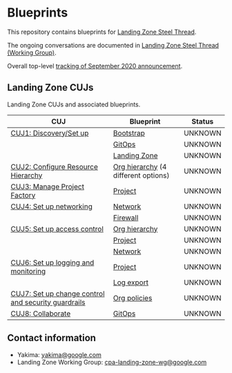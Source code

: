 # Blueprints

This repository contains blueprints for
[Landing Zone Steel Thread](http://go/cpa-landing-zone).

The ongoing conversations are documented in
[Landing Zone Steel Thread (Working Group)](http://go/cpa-landing-zone-notes).

Overall top-level
[tracking of September 2020 announcement](http://go/cpaseptemberlaunch-demoeap-tracker).

## Landing Zone CUJs

Landing Zone CUJs and associated blueprints.

| CUJ                                                      | Blueprint                        | Status
| -------------------------------------------------------- | -------------------------------- | ------
| [CUJ1: Discovery/Set up][1]                              | [Bootstrap]                      | UNKNOWN
|                                                          | [GitOps](/csr-git-ops-pipeline/) | UNKNOWN
|                                                          | [Landing Zone](/landing-zone/)   | UNKNOWN
| [CUJ2: Configure Resource Hierarchy][2]                  | [Org hierarchy](/hierarchy/) (4 different options) | UNKNOWN
| [CUJ3: Manage Project Factory][3]                        | [Project](/project/)             | UNKNOWN
| [CUJ4: Set up networking][4]                             | [Network](/network/)             | UNKNOWN
|                                                          | [Firewall](/firewall/)           | UNKNOWN
| [CUJ5: Set up access control][5]                         | [Org hierarchy](/hierarchy/)     | UNKNOWN
|                                                          | [Project](/project/)             | UNKNOWN
|                                                          | [Network](/network/)             | UNKNOWN
| [CUJ6: Set up logging and monitoring][6]                 | [Project](/project/)             | UNKNOWN
|                                                          | [Log export](/log-export/)       | UNKNOWN
| [CUJ7: Set up change control and security guardrails][7] | [Org policies](/policies/)       | UNKNOWN
| [CUJ8: Collaborate][8]                                   | [GitOps](/csr-git-ops-pipeline/) | UNKNOWN


[Bootstrap]: https://cnrm.git.corp.google.com/yakima/+/refs/heads/master/bootstrap/script
[1]: https://docs.google.com/document/d/1uaWE2_MZs5GDA1jRbs5EcCdL2nBNQ6YQiINxtnhcTsM/edit#heading=h.umcqf3j6dgca
[2]: https://docs.google.com/document/d/1uaWE2_MZs5GDA1jRbs5EcCdL2nBNQ6YQiINxtnhcTsM/edit#heading=h.qz2xkc2cigyf
[3]: https://docs.google.com/document/d/1uaWE2_MZs5GDA1jRbs5EcCdL2nBNQ6YQiINxtnhcTsM/edit#heading=h.gzafg45s2dia
[4]: https://docs.google.com/document/d/1uaWE2_MZs5GDA1jRbs5EcCdL2nBNQ6YQiINxtnhcTsM/edit#heading=h.mcvs0p4rkqom
[5]: https://docs.google.com/document/d/1uaWE2_MZs5GDA1jRbs5EcCdL2nBNQ6YQiINxtnhcTsM/edit#heading=h.az9d5mlq0s19
[6]: https://docs.google.com/document/d/1uaWE2_MZs5GDA1jRbs5EcCdL2nBNQ6YQiINxtnhcTsM/edit#heading=h.bute9ap5doug
[7]: https://docs.google.com/document/d/1uaWE2_MZs5GDA1jRbs5EcCdL2nBNQ6YQiINxtnhcTsM/edit#heading=h.mhglvdi4aeu2
[8]: https://docs.google.com/document/d/1uaWE2_MZs5GDA1jRbs5EcCdL2nBNQ6YQiINxtnhcTsM/edit#heading=h.h301nyjgayyf

## Contact information

*   Yakima: yakima@google.com
*   Landing Zone Working Group: cpa-landing-zone-wg@google.com
